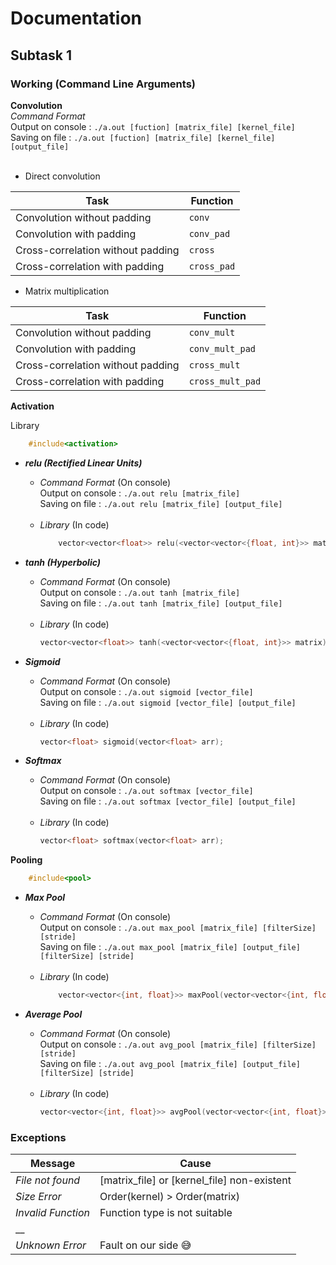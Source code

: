 # Documentation
## Subtask 1

### Working (Command Line Arguments)

**Convolution**<br>
_Command Format_ <br>
Output on console : `./a.out [fuction] [matrix_file] [kernel_file]` <br>
Saving on file : `./a.out [fuction] [matrix_file] [kernel_file] [output_file]` <br><br>
- Direct convolution

Task | Function
------------ | -------------
Convolution without padding | ```conv```
Convolution with padding | ```conv_pad```
Cross-correlation without padding | ```cross```
Cross-correlation with padding | ```cross_pad```


- Matrix multiplication

Task | Function
------------ | -------------
Convolution without padding | ```conv_mult```
Convolution with padding | ```conv_mult_pad```
Cross-correlation without padding | ```cross_mult```
Cross-correlation with padding | ```cross_mult_pad```





**Activation**<br>

Library
```cpp
    #include<activation>
```

- ***relu (Rectified Linear Units)***<br>
    - _Command Format_ (On console) <br>
        Output on console : `./a.out relu [matrix_file]` <br>
        Saving on file : `./a.out relu [matrix_file] [output_file]` <br><br>
    -  _Library_ (In code)<br>
        ```cpp
            vector<vector<float>> relu(<vector<vector<{float, int}>> matrix);
        ```

- ***tanh (Hyperbolic)***
    - _Command Format_ (On console) <br>
        Output on console : `./a.out tanh [matrix_file]` <br>
        Saving on file : `./a.out tanh [matrix_file] [output_file]` <br><br>
    -  _Library_ (In code)<br>
        ```cpp
        vector<vector<float>> tanh(<vector<vector<{float, int}>> matrix);
        ```

- ***Sigmoid***
    - _Command Format_ (On console) <br>
        Output on console : `./a.out sigmoid [vector_file]` <br>
        Saving on file : `./a.out sigmoid [vector_file] [output_file]` <br><br>
    -  _Library_ (In code)<br>
        ```cpp
        vector<float> sigmoid(vector<float> arr);
        ```

- ***Softmax***
    - _Command Format_ (On console) <br>
        Output on console : `./a.out softmax [vector_file]` <br>
        Saving on file : `./a.out softmax [vector_file] [output_file]` <br><br>
    -  _Library_ (In code)<br>
        ```cpp
        vector<float> softmax(vector<float> arr);
        ```

**Pooling**
```cpp
    #include<pool>
```

- ***Max Pool***<br>
    - _Command Format_ (On console) <br>
        Output on console : `./a.out max_pool [matrix_file] [filterSize] [stride]` <br>
        Saving on file : `./a.out max_pool [matrix_file] [output_file] [filterSize] [stride]` <br><br>
    -  _Library_ (In code)<br>
        ```cpp
            vector<vector<{int, float}>> maxPool(vector<vector<{int, float}>> matrix, int filterSize = 2, int stride = 2 );
        ```

- ***Average Pool***
    - _Command Format_ (On console) <br>
        Output on console : `./a.out avg_pool [matrix_file] [filterSize] [stride]` <br>
        Saving on file : `./a.out avg_pool [matrix_file] [output_file] [filterSize] [stride]` <br><br>
    -  _Library_ (In code)<br>
        ```cpp
        vector<vector<{int, float}>> avgPool(vector<vector<{int, float}>> matrix, int filterSize = 2, int stride = 2 );
        ```

### Exceptions

Message | Cause
------------ | -------------
_File not found_ | [matrix_file] or [kernel_file] non-existent
_Size Error_    | Order(kernel) > Order(matrix)
_Invalid Function_ | Function type is not suitable
__ |
_Unknown Error_ | Fault on our side :sweat_smile:
